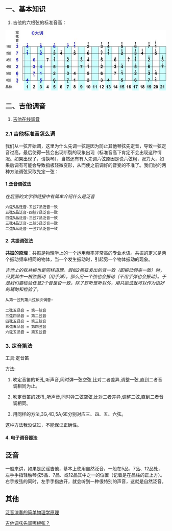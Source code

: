 ## 一、基本知识
1. 吉他的六根弦的标准音高：

![基本音高](./img/basepitch.jpg)


## 二、吉他调音

1. [吉他在线调音](http://www.jitapu.com/others/tool_tx.htm)

### 2.1 吉他标准音怎么调

我们从一弦开始调，这里为什么先调一弦是因为防止其他琴弦先定音，导致一弦定音过高，最后使得一弦会出现断裂的现象出现（标准音高下肯定不会出现这种情况。如果出现了，请换琴），当然还有有人先调六弦原因是说六弦粗，张力大，如果后调有可能会导致指板轻微变形，从而使之前调好的音变的不准了。我们说的两种方法调弦采取先定一弦：

#### 1.泛音调弦法

*在后面的文字和链接中有简单介绍什么是泛音*

```
六弦5品泛音-五弦7品泛音一致
五弦5品泛音-四弦7品泛音一致
四弦5品泛音-三弦7品泛音一致
三弦4品泛音-二弦5品泛音一致
二弦5品泛音-一弦7品泛音一致
```

#### 2. 共振调弦法

**共振的原理**：共振是物理学上的一个运用频率非常高的专业术语。共振的定义是两个振动频率相同的物体，当一个发生振动时，引起另一个物体振动的现象。  

*吉他上的弦共振也是同样道理。假如2根弦发出的音一致（即振动频率一致）时，只要其中一根弦振动（用手弹），那么另一个弦也会振动（不用手弹也会振动）。于是我们要检验任意2个音是否一致，除了靠听觉听以外，用共振法就可以作为很好的辅助和检验了。*

```
从第一弦到第六弦依次调音:

二弦五品音 = 第一弦音
三弦四品音 = 第二弦音
四弦五品音 = 第三弦音
五弦五品音 = 第四弦音
六弦五品音 = 第五弦音

```
### 3. 定音笛法

工具:定音笛

方法:

1. 吹定音笛的1E孔,听声音,同时弹一弦空弦,比对二者差异,调整一弦,直到二者音调相同为止。

2. 吹定音笛的2B孔,听声音,同时弹二弦空弦,比对二者差异,调整二弦,直到二者音调相同。

3. 用同样的方法,3G,4D,5A,6E分别对应三、四、五、六弦。

这种方法我没试过，不能保证正确性。

#### 4. 电子调音器法


## 泛音

一般来讲，如果是民谣吉他，基本上使用自然泛音，一般在5品、7品、12品处，左手手指轻触琴弦5品、7品、或12品其中之一的位置（记着是在品柱的正上方）。右手拨弦的同时，左手手指放开，就会听到一种很特别的声音，这就是自然泛音。


## 其他


[泛音演奏的简单物理学原理](https://zhuanlan.zhihu.com/p/25732106)

[吉他调弦先调哪根弦？](https://zhidao.baidu.com/question/413147559.html)


<!-- 
[适合吉他初学者的调弦法-共振调弦法](https://site.douban.com/191314/widget/notes/11313378/note/252027241/)
[吉他调弦先调哪根弦？](https://zhidao.baidu.com/question/413147559.html)
[吉他调弦先调哪根弦？](https://zhidao.baidu.com/question/413147559.html)
[吉他调弦先调哪根弦？](https://zhidao.baidu.com/question/413147559.html)
 -->